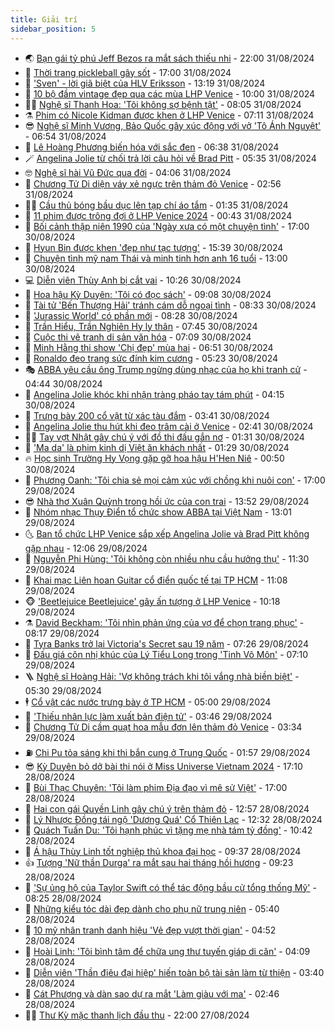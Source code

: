 ```yaml
---
title: Giải trí
sidebar_position: 5
---
```


<!-- vnexpress-giai-tri:START -->
- 🌏 [Bạn gái tỷ phú Jeff Bezos ra mắt sách thiếu nhi](https://vnexpress.net/ban-gai-ty-phu-jeff-bezos-ra-mat-sach-thieu-nhi-4787661.html) - 22:00 31/08/2024
- 💫 [Thời trang pickleball gây sốt](https://vnexpress.net/thoi-trang-pickleball-gay-sot-4787543.html) - 17:00 31/08/2024
- 🌮 [&#39;Sven&#39; - lời giã biệt của HLV Eriksson](https://vnexpress.net/giai-tri/phim/thu-vien-phim/sven-725) - 13:19 31/08/2024
- 🧠 [10 bộ đầm vintage đẹp qua các mùa LHP Venice](https://vnexpress.net/10-bo-dam-vintage-dep-qua-cac-mua-lhp-venice-4787256.html) - 10:00 31/08/2024
- 👨‍🏫 [Nghệ sĩ Thanh Hoa: &#39;Tôi không sợ bệnh tật&#39;](https://vnexpress.net/nghe-si-thanh-hoa-toi-khong-so-benh-tat-4784794.html) - 08:05 31/08/2024
- ⚗️ [Phim có Nicole Kidman được khen ở LHP Venice](https://vnexpress.net/phim-co-nicole-kidman-duoc-khen-o-lhp-venice-4787899.html) - 07:11 31/08/2024
- 😎 [Nghệ sĩ Minh Vương, Bảo Quốc gây xúc động với vở &#39;Tô Ánh Nguyệt&#39;](https://vnexpress.net/nghe-si-minh-vuong-bao-quoc-gay-xuc-dong-voi-vo-to-anh-nguyet-4787643.html) - 06:54 31/08/2024
- 🫣 [Lê Hoàng Phương biến hóa với sắc đen](https://vnexpress.net/le-hoang-phuong-bien-hoa-voi-sac-den-4786838.html) - 06:38 31/08/2024
- 🪄 [Angelina Jolie từ chối trả lời câu hỏi về Brad Pitt](https://vnexpress.net/angelina-jolie-tu-choi-tra-loi-cau-hoi-ve-brad-pitt-4787843.html) - 05:35 31/08/2024
- 🤓 [Nghệ sĩ hài Vũ Đức qua đời](https://vnexpress.net/nghe-si-hai-vu-duc-qua-doi-4787894.html) - 04:06 31/08/2024
- 🫶 [Chương Tử Di diện váy xẻ ngực trên thảm đỏ Venice](https://vnexpress.net/chuong-tu-di-dien-vay-xe-nguc-tren-tham-do-venice-4787851.html) - 02:56 31/08/2024
- 🧑‍🏫 [Cầu thủ bóng bầu dục lên tạp chí áo tắm](https://vnexpress.net/cau-thu-bong-bau-duc-len-tap-chi-ao-tam-4787590.html) - 01:35 31/08/2024
- 🦄 [11 phim được trông đợi ở LHP Venice 2024](https://vnexpress.net/11-phim-duoc-trong-doi-o-lhp-venice-2024-4786047.html) - 00:43 31/08/2024
- 💫 [Bối cảnh thập niên 1990 của &#39;Ngày xưa có một chuyện tình&#39;](https://vnexpress.net/boi-canh-thap-nien-1990-cua-ngay-xua-co-mot-chuyen-tinh-4787794.html) - 17:00 30/08/2024
- 🎊 [Hyun Bin được khen &#39;đẹp như tạc tượng&#39;](https://vnexpress.net/hyun-bin-duoc-khen-dep-nhu-tac-tuong-4787749.html) - 15:39 30/08/2024
- 👹 [Chuyện tình mỹ nam Thái và minh tinh hơn anh 16 tuổi](https://vnexpress.net/chuyen-tinh-my-nam-thai-va-minh-tinh-hon-anh-16-tuoi-4785296.html) - 13:00 30/08/2024
- 💻 [Diễn viên Thùy Anh bị cắt vai](https://vnexpress.net/dien-vien-thuy-anh-bi-cat-vai-4787680.html) - 10:26 30/08/2024
- 🤡 [Hoa hậu Kỳ Duyên: &#39;Tôi có đọc sách&#39;](https://vnexpress.net/hoa-hau-ky-duyen-toi-co-doc-sach-4787562.html) - 09:08 30/08/2024
- 🥰 [Tài tử &#39;Bến Thượng Hải&#39; tránh cám dỗ ngoại tình](https://vnexpress.net/tai-tu-ben-thuong-hai-tranh-cam-do-ngoai-tinh-4787446.html) - 08:33 30/08/2024
- 🚀 [&#39;Jurassic World&#39; có phần mới](https://vnexpress.net/jurassic-world-co-phan-moi-4787471.html) - 08:28 30/08/2024
- 📝 [Trần Hiểu, Trần Nghiên Hy ly thân](https://vnexpress.net/tran-hieu-tran-nghien-hy-ly-than-4787584.html) - 07:45 30/08/2024
- 🐲 [Cuộc thi vẽ tranh di sản văn hóa](https://vnexpress.net/cuoc-thi-ve-tranh-di-san-van-hoa-4787004.html) - 07:09 30/08/2024
- 🎃 [Minh Hằng thi show &#39;Chị đẹp&#39; mùa hai](https://vnexpress.net/minh-hang-thi-show-chi-dep-mua-hai-4787514.html) - 06:51 30/08/2024
- 🤠 [Ronaldo đeo trang sức đính kim cương](https://vnexpress.net/ronaldo-deo-trang-suc-dinh-kim-cuong-4787483.html) - 05:23 30/08/2024
- 🎭 [ABBA yêu cầu ông Trump ngừng dùng nhạc của họ khi tranh cử](https://vnexpress.net/abba-yeu-cau-ong-trump-ngung-dung-nhac-cua-ho-khi-tranh-cu-4787383.html) - 04:44 30/08/2024
- 🧰 [Angelina Jolie khóc khi nhận tràng pháo tay tám phút](https://vnexpress.net/angelina-jolie-khoc-khi-nhan-trang-phao-tay-tam-phut-4787426.html) - 04:15 30/08/2024
- 🦍 [Trưng bày 200 cổ vật từ xác tàu đắm](https://vnexpress.net/trung-bay-200-co-vat-tu-xac-tau-dam-4786291.html) - 03:41 30/08/2024
- 🌝 [Angelina Jolie thu hút khi đeo trâm cài ở Venice](https://vnexpress.net/angelina-jolie-thu-hut-khi-deo-tram-cai-o-venice-4787398.html) - 02:41 30/08/2024
- 🧑‍💻 [Tay vợt Nhật gây chú ý với đồ thi đấu gắn nơ](https://vnexpress.net/tay-vot-nhat-gay-chu-y-voi-do-thi-dau-gan-no-4787137.html) - 01:31 30/08/2024
- 🥸 [&#39;Ma da&#39; là phim kinh dị Việt ăn khách nhất](https://vnexpress.net/ma-da-la-phim-kinh-di-viet-an-khach-nhat-4787384.html) - 01:29 30/08/2024
- 🔥 [Học sinh Trường Hy Vọng gặp gỡ hoa hậu H&#39;Hen Niê](https://vnexpress.net/hoc-sinh-truong-hy-vong-gap-go-hoa-hau-h-hen-nie-4787180.html) - 00:50 30/08/2024
- 🐎 [Phương Oanh: &#39;Tôi chia sẻ mọi cảm xúc với chồng khi nuôi con&#39;](https://vnexpress.net/phuong-oanh-toi-chia-se-moi-cam-xuc-voi-chong-khi-nuoi-con-4778418.html) - 17:00 29/08/2024
- 😎 [Nhà thơ Xuân Quỳnh trong hồi ức của con trai](https://vnexpress.net/nha-tho-xuan-quynh-trong-hoi-uc-cua-con-trai-4787187.html) - 13:52 29/08/2024
- 🦄 [Nhóm nhạc Thụy Điển tổ chức show ABBA tại Việt Nam](https://vnexpress.net/nhom-nhac-thuy-dien-to-chuc-show-abba-tai-viet-nam-4787282.html) - 13:01 29/08/2024
- 🌜 [Ban tổ chức LHP Venice sắp xếp Angelina Jolie và Brad Pitt không gặp nhau](https://vnexpress.net/ban-to-chuc-lhp-venice-sap-xep-angelina-jolie-va-brad-pitt-khong-gap-nhau-4787239.html) - 12:06 29/08/2024
- 🚦 [Nguyễn Phi Hùng: &#39;Tôi không còn nhiều nhu cầu hưởng thụ&#39;](https://vnexpress.net/nguyen-phi-hung-toi-khong-con-nhieu-nhu-cau-huong-thu-4786491.html) - 11:30 29/08/2024
- 🧐 [Khai mạc Liên hoan Guitar cổ điển quốc tế tại TP HCM](https://vnexpress.net/khai-mac-lien-hoan-guitar-co-dien-quoc-te-tai-tp-hcm-4787248.html) - 11:08 29/08/2024
- 🐵 [&#39;Beetlejuice Beetlejuice&#39; gây ấn tượng ở LHP Venice](https://vnexpress.net/beetlejuice-beetlejuice-gay-an-tuong-o-lhp-venice-4787166.html) - 10:18 29/08/2024
- ⚗️ [David Beckham: &#39;Tôi nhìn phản ứng của vợ để chọn trang phục&#39;](https://vnexpress.net/david-beckham-toi-nhin-phan-ung-cua-vo-de-chon-trang-phuc-4787087.html) - 08:17 29/08/2024
- 👺 [Tyra Banks trở lại Victoria&#39;s Secret sau 19 năm](https://vnexpress.net/tyra-banks-tro-lai-victoria-s-secret-sau-19-nam-4786942.html) - 07:26 29/08/2024
- 🌊 [Đấu giá côn nhị khúc của Lý Tiểu Long trong &#39;Tinh Võ Môn&#39;](https://vnexpress.net/dau-gia-con-nhi-khuc-cua-ly-tieu-long-trong-tinh-vo-mon-4787098.html) - 07:10 29/08/2024
- 🪜 [Nghệ sĩ Hoàng Hải: &#39;Vợ không trách khi tôi vắng nhà biền biệt&#39;](https://vnexpress.net/nghe-si-hoang-hai-vo-khong-trach-khi-toi-vang-nha-bien-biet-4786438.html) - 05:30 29/08/2024
- 🕴 [Cổ vật các nước trưng bày ở TP HCM](https://vnexpress.net/co-vat-cac-nuoc-trung-bay-o-tp-hcm-4785894.html) - 05:00 29/08/2024
- 💃 [&#39;Thiếu nhân lực làm xuất bản điện tử&#39;](https://vnexpress.net/thieu-nhan-luc-lam-xuat-ban-dien-tu-4786730.html) - 03:46 29/08/2024
- 🦄 [Chương Tử Di cầm quạt hoa mẫu đơn lên thảm đỏ Venice](https://vnexpress.net/chuong-tu-di-cam-quat-hoa-mau-don-len-tham-do-venice-4786996.html) - 03:34 29/08/2024
- ⛽️ [Chi Pu tỏa sáng khi thi bắn cung ở Trung Quốc](https://vnexpress.net/chi-pu-toa-sang-khi-thi-ban-cung-o-trung-quoc-4786919.html) - 01:57 29/08/2024
- 😎 [Kỳ Duyên bỏ dở bài thi nói ở Miss Universe Vietnam 2024](https://vnexpress.net/ky-duyen-bo-do-bai-thi-noi-o-miss-universe-vietnam-2024-4786890.html) - 17:10 28/08/2024
- 🌊 [Bùi Thạc Chuyên: &#39;Tôi làm phim Địa đạo vì mê sử Việt&#39;](https://vnexpress.net/bui-thac-chuyen-toi-lam-phim-dia-dao-vi-me-su-viet-4786757.html) - 17:00 28/08/2024
- 🐲 [Hai con gái Quyền Linh gây chú ý trên thảm đỏ](https://vnexpress.net/hai-con-gai-quyen-linh-gay-chu-y-tren-tham-do-4786859.html) - 12:57 28/08/2024
- 💂 [Lý Nhược Đồng tái ngộ &#39;Dương Quá&#39; Cổ Thiên Lạc](https://vnexpress.net/ly-nhuoc-dong-tai-ngo-duong-qua-co-thien-lac-4786853.html) - 12:32 28/08/2024
- 🙉 [Quách Tuấn Du: &#39;Tôi hạnh phúc vì tặng mẹ nhà tám tỷ đồng&#39;](https://vnexpress.net/quach-tuan-du-toi-hanh-phuc-vi-tang-me-nha-tam-ty-dong-4786010.html) - 10:42 28/08/2024
- 💪 [Á hậu Thùy Linh tốt nghiệp thủ khoa đại học](https://vnexpress.net/a-hau-thuy-linh-tot-nghiep-thu-khoa-dai-hoc-4786677.html) - 09:37 28/08/2024
- 👍 [Tượng &#39;Nữ thần Durga&#39; ra mắt sau hai tháng hồi hương](https://vnexpress.net/tuong-nu-than-durga-ra-mat-sau-hai-thang-hoi-huong-4786725.html) - 09:23 28/08/2024
- 💪 [&#39;Sự ủng hộ của Taylor Swift có thể tác động bầu cử tổng thống Mỹ&#39;](https://vnexpress.net/su-ung-ho-cua-taylor-swift-co-the-tac-dong-bau-cu-tong-thong-my-4786182.html) - 08:25 28/08/2024
- 💄 [Những kiểu tóc dài đẹp dành cho phụ nữ trung niên](https://vnexpress.net/nhung-kieu-toc-dai-dep-danh-cho-phu-nu-trung-nien-4785002.html) - 05:40 28/08/2024
- 🦩 [10 mỹ nhân tranh danh hiệu &#39;Vẻ đẹp vượt thời gian&#39;](https://vnexpress.net/10-my-nhan-tranh-danh-hieu-ve-dep-vuot-thoi-gian-4786577.html) - 04:52 28/08/2024
- 🥸 [Hoài Linh: &#39;Tôi bình tâm để chữa ung thư tuyến giáp di căn&#39;](https://vnexpress.net/hoai-linh-toi-binh-tam-de-chua-ung-thu-tuyen-giap-di-can-4786355.html) - 04:09 28/08/2024
- 🧰 [Diễn viên &#39;Thần điêu đại hiệp&#39; hiến toàn bộ tài sản làm từ thiện](https://vnexpress.net/dien-vien-than-dieu-dai-hiep-hien-toan-bo-tai-san-lam-tu-thien-4786560.html) - 03:40 28/08/2024
- 💼 [Cát Phượng và dàn sao dự ra mắt &#39;Làm giàu với ma&#39;](https://vnexpress.net/cat-phuong-va-dan-sao-du-ra-mat-lam-giau-voi-ma-4786495.html) - 02:46 28/08/2024
- 🧑‍💻 [Thư Kỳ mặc thanh lịch đầu thu](https://vnexpress.net/thu-ky-mac-thanh-lich-dau-thu-4786349.html) - 22:00 27/08/2024<!-- vnexpress-giai-tri:END -->
